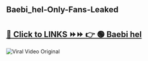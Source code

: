 
 ## Baebi_hel-Only-Fans-Leaked

# <h2><a href="https://clipsfans.com/Baebi_hel&ref=git">🔗 Click to LINKS ⏩⏩ 👉 🟢 Baebi hel </a></h2>

<a href="https://clipsfans.com/Baebi_hel&ref=git" rel="nofollow" data-target="animated-image.originalLink"><img src="https://i.ibb.co.com/xMMVF88/686577567.gif" alt="Viral Video Original" style="max-width: 100%; display: inline-block;" data-target="animated-image.originalImage"></a>
